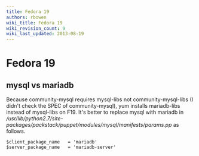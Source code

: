 ```yaml
---
title: Fedora 19
authors: rbowen
wiki_title: Fedora 19
wiki_revision_count: 9
wiki_last_updated: 2013-08-19
---
```


# Fedora 19

## mysql vs mariadb

Because community-mysql requires mysql-libs not community-mysql-libs (I didn't check the SPEC of community-mysql), yum installs mariadb-libs instead of mysql-libs on F19. It's better to replace mysql with mariadb in */usr/lib/python2.7/site-packages/packstack/puppet/modules/mysql/manifests/params.pp* as follows.

    $client_package_name   = 'mariadb'
    $server_package_name   = 'mariadb-server'
